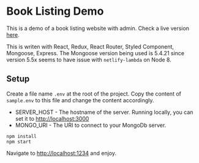 # Book Listing Demo

This is a demo of a book listing website with admin. Check a live version [here](https://master--zealous-austin-d3fb15.netlify.com/).

This is writen with React, Redux, React Router, Styled Component, Mongoose, Express. The Mongoose version being used is 5.4.21 since version 5.5x seems to have issue with `netlify-lambda` on Node 8.

## Setup

Create a file name `.env` at the root of the project. Copy the content of `sample.env` to this file and change the content accordingly.

- SERVER_HOST - The hostname of the server. Running locally, you can set it to [http://localhost:3000](http://localhost:3000)
- MONGO_URI - The URI to connect to your MongoDb server.

```
npm install
npm start
```

Navigate to [http://localhost:1234](http://localhost:1234) and enjoy.